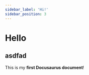 ```yaml
---
sidebar_label: 'Hi!'
sidebar_position: 3
---
```


# Hello

## asdfad
This is my **first Docusaurus document**!